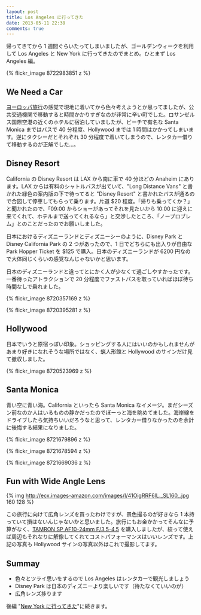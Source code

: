 ```yaml
---
layout: post
title: Los Angeles に行ってきた
date: 2013-05-11 22:38
comments: true
---
```


帰ってきてから 1 週間ぐらいたってしまいましたが、ゴールデンウィークを利用して Los Angeles と New York に行ってきたのでまとめ。ひとまず Los Angeles 編。

{% flickr_image 8722983851 z %}

## We Need a Car

[ヨーロッパ旅行](/2012/03/24/28199464257/)の感覚で現地に着いてから色々考えようとか思ってましたが、公共交通機関で移動すると時間かかりすぎなのが非常に辛い町でした。ロサンゼルス国際空港の近くのホテルに宿泊していましたが、ビーチで有名な Santa Monica まではバスで 40 分程度、Hollywood までは 1 時間はかかってしまいます。逆にタクシーだとそれぞれ 30 分程度で着いてしまうので、レンタカー借りて移動するのが正解でした...。

## Disney Resort

California の Disney Resort は LAX から南に車で 40 分ほどの Anaheim にあります。LAX からは有料のシャトルバスが出ていて、"Long Distance Vans" と書かれた緑色の案内版の下で待ってると "Disney Resort" と書かれたバスが通るので合図して停車してもらって乗ります。片道 $20 程度。「帰りも乗ってくか？」と聞かれたので、「09:00 からショーがあってそれを見たいから 10:00 に迎えに来てくれて、ホテルまで送ってくれるなら」と交渉したところ、「ノープロブレム」とのことだったのでお願いしました。

日本におけるディズニーランドとディズニーシーのように、Disney Park と Disney California Park の 2 つがあったので、1 日でどちらにも出入りが自由な Park Hopper Ticket を $125 で購入。日本のディズニーランドが 6200 円なので大体同じくらいの感覚なんじゃないかと思います。

日本のディズニーランドと違ってとにかく人が少なくて過ごしやすかったです。一番待ったアトラクションで 20 分程度でファストパスを取っていればほぼ待ち時間なしで乗れました。

{% flickr_image 8720357169 z %}

{% flickr_image 8720395281 z %}

## Hollywood

日本でいうと原宿っぽい印象。ショッピングする人にはいいのかもしれませんがあまり好きになれそうな場所ではなく、蝋人形館と Hollywood のサインだけ見て撤収しました。

{% flickr_image 8720523969 z %}

## Santa Monica

青い空に青い海。California といったら Santa Monica なイメージ。まだシーズン前なのか人はいるものの静かだったのでぼーっと海を眺めてました。海岸線をドライブしたら気持ちいいだろうなと思って、レンタカー借りなかったのを余計に後悔する結果になりました。

{% flickr_image 8721679896 z %}

{% flickr_image 8721678594 z %}

{% flickr_image 8721669036 z %}

## Fun with Wide Angle Lens

{% img http://ecx.images-amazon.com/images/I/41OigRRF6lL._SL160_.jpg 160 128 %}

この旅行に向けて広角レンズを買ったわけですが、景色撮るのが好きなら 1 本持っていて損はないんじゃないかと思いました。旅行にもお金かかってそんなに予算がなく、[TAMRON SP AF10-24mm F/3.5-4.5](http://www.amazon.co.jp/exec/obidos/ASIN/B001FB6PJI/takus-22/ref=nosim) を購入しましたが、絞って使えば周辺もそれなりに解像してくれてコストパフォーマンスはいいレンズです。上記の写真も Hollywood サインの写真以外はこれで撮影してます。

## Summay

* 色々とツライ思いをするので Los Angeles はレンタカーで観光しましょう
* Disney Park は日本のディズニーより楽しいです（待たなくていいのが）
* 広角レンズ捗ります

後編 "[New York に行ってきた](/2013/05/12/travel-to-new-york/)"に続きます。

